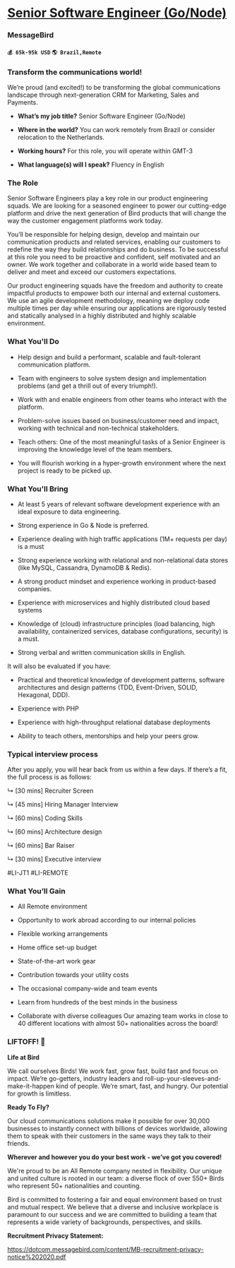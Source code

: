 # [Senior Software Engineer (Go/Node)](https://www.remotewlb.com/apply/senior-software-engineer-go-node)  
### MessageBird  
#### `💰 65k-95k USD` `🌎 Brazil,Remote`  

### **Transform the communications world!**

We’re proud (and excited!) to be transforming the global communications landscape through next-generation CRM for Marketing, Sales and Payments.

  *  **What’s my job title?** Senior Software Engineer (Go/Node)

  *  **Where in the world?** You can work remotely from Brazil or consider relocation to the Netherlands.

  *  **Working hours?** For this role, you will operate within GMT-3

  *  **What language(s) will I speak?** Fluency in English 

### **The Role**

Senior Software Engineers play a key role in our product engineering squads. We are looking for a seasoned engineer to power our cutting-edge platform and drive the next generation of Bird products that will change the way the customer engagement platforms work today.

You’ll be responsible for helping design, develop and maintain our communication products and related services, enabling our customers to redefine the way they build relationships and do business. To be successful at this role you need to be proactive and confident, self motivated and an owner. We work together and collaborate in a world wide based team to deliver and meet and exceed our customers expectations.

  
Our product engineering squads have the freedom and authority to create impactful products to empower both our internal and external customers. We use an agile development methodology, meaning we deploy code multiple times per day while ensuring our applications are rigorously tested and statically analysed in a highly distributed and highly scalable environment.

###  **What You'll Do**

  * Help design and build a performant, scalable and fault-tolerant communication platform.

  * Team with engineers to solve system design and implementation problems (and get a thrill out of every triumph!).

  * Work with and enable engineers from other teams who interact with the platform.

  * Problem-solve issues based on business/customer need and impact, working with technical and non-technical stakeholders.

  * Teach others: One of the most meaningful tasks of a Senior Engineer is improving the knowledge level of the team members.

  * You will flourish working in a hyper-growth environment where the next project is ready to be picked up.

###  **What You'll Bring**

  * At least 5 years of relevant software development experience with an ideal exposure to data engineering.

  * Strong experience in Go & Node is preferred.

  * Experience dealing with high traffic applications (1M+ requests per day) is a must

  * Strong experience working with relational and non-relational data stores (like MySQL, Cassandra, DynamoDB & Redis).

  * A strong product mindset and experience working in product-based companies.

  * Experience with microservices and highly distributed cloud based systems

  * Knowledge of (cloud) infrastructure principles (load balancing, high availability, containerized services, database configurations, security) is a must.

  * Strong verbal and written communication skills in English.

It will also be evaluated if you have:

  * Practical and theoretical knowledge of development patterns, software architectures and design patterns (TDD, Event-Driven, SOLID, Hexagonal, DDD).

  * Experience with PHP

  * Experience with high-throughput relational database deployments

  * Ability to teach others, mentorships and help your peers grow. 

### Typical interview process

After you apply, you will hear back from us within a few days. If there’s a fit, the full process is as follows:

↳ [30 mins] Recruiter Screen

↳ [45 mins] Hiring Manager Interview

↳ [60 mins] Coding Skills

↳ [60 mins] Architecture design

↳ [60 mins] Bar Raiser

↳ [30 mins] Executive interview

#LI-JT1 #LI-REMOTE

###  **What You’ll Gain**

  * All Remote environment

  * Opportunity to work abroad according to our internal policies

  * Flexible working arrangements 

  * Home office set-up budget 

  * State-of-the-art work gear

  * Contribution towards your utility costs 

  * The occasional company-wide and team events

  * Learn from hundreds of the best minds in the business

  * Collaborate with diverse colleagues Our amazing team works in close to 40 different locations with almost 50+ nationalities across the board! 

### **LIFTOFF! 🚀**

 **Life at Bird**

We call ourselves Birds! We work fast, grow fast, build fast and focus on impact. We’re go-getters, industry leaders and roll-up-your-sleeves-and-make-it-happen kind of people. We’re smart, fast, and hungry. Our potential for growth is limitless.

 **Ready To Fly?**

Our cloud communications solutions make it possible for over 30,000 businesses to instantly connect with billions of devices worldwide, allowing them to speak with their customers in the same ways they talk to their friends.

 **Wherever and however you do your best work - we’ve got you covered!**

We're proud to be an All Remote company nested in flexibility. Our unique and united culture is rooted in our team: a diverse flock of over 550+ Birds who represent 50+ nationalities and counting.

Bird is committed to fostering a fair and equal environment based on trust and mutual respect. We believe that a diverse and inclusive workplace is paramount to our success and we are committed to building a team that represents a wide variety of backgrounds, perspectives, and skills.

**Recruitment Privacy Statement:**

https://dotcom.messagebird.com/content/MB-recruitment-privacy-notice%202020.pdf

